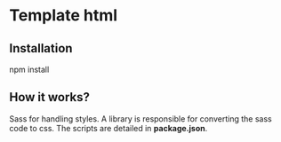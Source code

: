 # Template html

## Installation

npm install

## How it works?
Sass for handling styles. A library is responsible for converting the sass code to css. The scripts are detailed in **package.json**.
